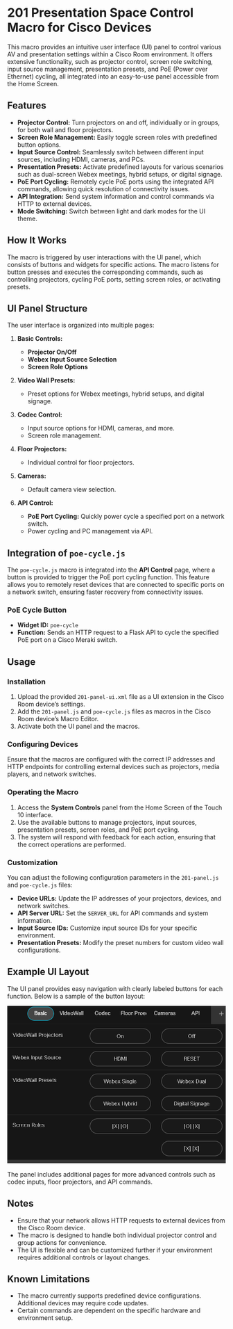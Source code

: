 # 201 Presentation Space Control Macro for Cisco Devices

This macro provides an intuitive user interface (UI) panel to control various AV and presentation settings within a Cisco Room environment. It offers extensive functionality, such as projector control, screen role switching, input source management, presentation presets, and PoE (Power over Ethernet) cycling, all integrated into an easy-to-use panel accessible from the Home Screen.

## Features

- **Projector Control:** Turn projectors on and off, individually or in groups, for both wall and floor projectors.
- **Screen Role Management:** Easily toggle screen roles with predefined button options.
- **Input Source Control:** Seamlessly switch between different input sources, including HDMI, cameras, and PCs.
- **Presentation Presets:** Activate predefined layouts for various scenarios such as dual-screen Webex meetings, hybrid setups, or digital signage.
- **PoE Port Cycling:** Remotely cycle PoE ports using the integrated API commands, allowing quick resolution of connectivity issues.
- **API Integration:** Send system information and control commands via HTTP to external devices.
- **Mode Switching:** Switch between light and dark modes for the UI theme.

## How It Works

The macro is triggered by user interactions with the UI panel, which consists of buttons and widgets for specific actions. The macro listens for button presses and executes the corresponding commands, such as controlling projectors, cycling PoE ports, setting screen roles, or activating presets.

## UI Panel Structure

The user interface is organized into multiple pages:

1. **Basic Controls:**
    - **Projector On/Off**
    - **Webex Input Source Selection**
    - **Screen Role Options**

2. **Video Wall Presets:**
    - Preset options for Webex meetings, hybrid setups, and digital signage.

3. **Codec Control:**
    - Input source options for HDMI, cameras, and more.
    - Screen role management.

4. **Floor Projectors:**
    - Individual control for floor projectors.

5. **Cameras:**
    - Default camera view selection.

6. **API Control:**
    - **PoE Port Cycling:** Quickly power cycle a specified port on a network switch.
    - Power cycling and PC management via API.

## Integration of `poe-cycle.js`

The `poe-cycle.js` macro is integrated into the **API Control** page, where a button is provided to trigger the PoE port cycling function. This feature allows you to remotely reset devices that are connected to specific ports on a network switch, ensuring faster recovery from connectivity issues.

### PoE Cycle Button

- **Widget ID:** `poe-cycle`
- **Function:** Sends an HTTP request to a Flask API to cycle the specified PoE port on a Cisco Meraki switch.

## Usage

### Installation

1. Upload the provided `201-panel-ui.xml` file as a UI extension in the Cisco Room device’s settings.
2. Add the `201-panel.js` and `poe-cycle.js` files as macros in the Cisco Room device’s Macro Editor.
3. Activate both the UI panel and the macros.

### Configuring Devices

Ensure that the macros are configured with the correct IP addresses and HTTP endpoints for controlling external devices such as projectors, media players, and network switches.

### Operating the Macro

1. Access the **System Controls** panel from the Home Screen of the Touch 10 interface.
2. Use the available buttons to manage projectors, input sources, presentation presets, screen roles, and PoE port cycling.
3. The system will respond with feedback for each action, ensuring that the correct operations are performed.

### Customization

You can adjust the following configuration parameters in the `201-panel.js` and `poe-cycle.js` files:

- **Device URLs:** Update the IP addresses of your projectors, devices, and network switches.
- **API Server URL:** Set the `SERVER_URL` for API commands and system information.
- **Input Source IDs:** Customize input source IDs for your specific environment.
- **Presentation Presets:** Modify the preset numbers for custom video wall configurations.

## Example UI Layout

The UI panel provides easy navigation with clearly labeled buttons for each function. Below is a sample of the button layout:

![201 UI](201-ui.png)

The panel includes additional pages for more advanced controls such as codec inputs, floor projectors, and API commands.

## Notes

- Ensure that your network allows HTTP requests to external devices from the Cisco Room device.
- The macro is designed to handle both individual projector control and group actions for convenience.
- The UI is flexible and can be customized further if your environment requires additional controls or layout changes.

## Known Limitations

- The macro currently supports predefined device configurations. Additional devices may require code updates.
- Certain commands are dependent on the specific hardware and environment setup.

